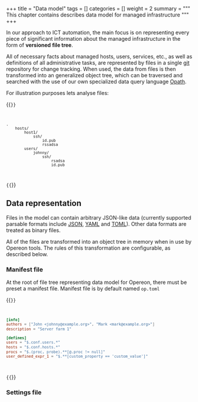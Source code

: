 +++
title = "Data model"
tags = []
categories = []
weight = 2
summary = """
This chapter contains describes data model for managed infrastructure 
"""
+++


In our approach to ICT automation, the main focus is on representing every piece of significant information about the 
managed infrastructure in the form of **versioned** **file tree**. 

All of necessary facts about managed hosts, users, services, etc., as well as definitions of all administrative tasks, 
are represented by files in a single [git](https://git-scm.com) repository for change tracking. When used, the 
data from files is then transformed into an generalized object tree, which can be traversed and searched with the use 
of our own specialized data query language [Opath](/docs/opath).

For illustration purposes lets analyse files:

{{<code opts="linenos=">}}
```ascii-tree
. 
    hosts/
        host1/
            ssh/
                id.pub
                rssadsa
        users/
            johnny/
                ssh/
                    rsadsa
                    id.pub 
```
{{</code>}}


## Data representation

Files in the model can contain arbitrary JSON-like data (currently supported parsable formats include [JSON](https://www.json.org), 
[YAML](https://yaml.org) and [TOML](https://github.com/toml-lang/toml)). 
Other data formats are treated as binary files. 

All of the files are transformed into an object tree in memory when in use by Opereon tools. The rules of this 
transformation are configurable, as described below. 


### Manifest file

At the root of file tree representing data model for Opereon, there must be preset a manifest file. Manifest file is by 
default named `op.toml`

{{<code file="op.toml">}}
```toml
[info]
authors = ["John <johnny@example.org>", "Mark <mark@example.org>"]
description = "Server farm 1"

[defines]
users = "$.conf.users.*"
hosts = "$.conf.hosts.*"
procs = "$.(proc, probe).**[@.proc != null]"
user_defined_expr_1 = "$.**[custom_property == 'custom_value']"
```
{{</code>}}


### Settings file


